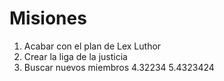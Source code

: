 # Misiones

1. Acabar con el plan de Lex Luthor
2. Crear la liga de la justicia
3. Buscar nuevos miembros
4.32234
5.4323424
